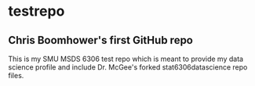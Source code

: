 # testrepo
## Chris Boomhower's first GitHub repo

This is my SMU MSDS 6306 test repo which is meant to provide my data science profile and include Dr. McGee's forked stat6306datascience repo files.
